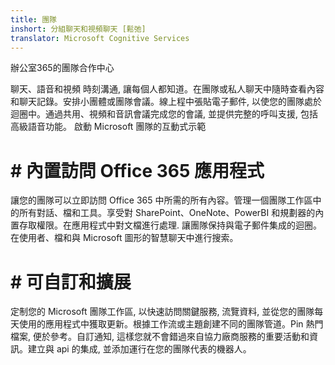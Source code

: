 ```yaml
---
title: 團隊
inshort: 分組聊天和視頻聊天 [鬆弛]
translator: Microsoft Cognitive Services
---
```



辦公室365的團隊合作中心

聊天、語音和視頻
時刻溝通, 讓每個人都知道。在團隊或私人聊天中隨時查看內容和聊天記錄。安排小團體或團隊會議。線上程中張貼電子郵件, 以使您的團隊處於迴圈中。通過共用、視頻和音訊會議完成您的會議, 並提供完整的呼叫支援, 包括高級語音功能。
啟動 Microsoft 團隊的互動式示範

# # 內置訪問 Office 365 應用程式
讓您的團隊可以立即訪問 Office 365 中所需的所有內容。管理一個團隊工作區中的所有對話、檔和工具。享受對 SharePoint、OneNote、PowerBI 和規劃器的內置存取權限。在應用程式中對文檔進行處理. 讓團隊保持與電子郵件集成的迴圈。在使用者、檔和與 Microsoft 圖形的智慧聊天中進行搜索。

# # 可自訂和擴展
定制您的 Microsoft 團隊工作區, 以快速訪問關鍵服務, 流覽資料, 並從您的團隊每天使用的應用程式中獲取更新。根據工作流或主題創建不同的團隊管道。Pin 熱門檔案, 便於參考。自訂通知, 這樣您就不會錯過來自協力廠商服務的重要活動和資訊。建立與 api 的集成, 並添加運行在您的團隊代表的機器人。






